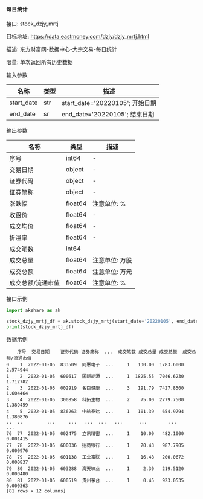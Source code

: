 #### 每日统计

接口: stock_dzjy_mrtj

目标地址: https://data.eastmoney.com/dzjy/dzjy_mrtj.html

描述: 东方财富网-数据中心-大宗交易-每日统计

限量: 单次返回所有历史数据

输入参数

| 名称         | 类型  | 描述                          |
|------------|-----|-----------------------------|
| start_date | str | start_date='20220105'; 开始日期 |
| end_date   | sr  | end_date='20220105'; 结束日期   |

输出参数

| 名称        | 类型      | 描述       |
|-----------|---------|----------|
| 序号        | int64   | -        |
| 交易日期      | object  | -        |
| 证券代码      | object  | -        |
| 证券简称      | object  | -        |
| 涨跌幅       | float64 | 注意单位: %  |
| 收盘价       | float64 | -        |
| 成交均价      | float64 | -        |
| 折溢率       | float64 | -        |
| 成交笔数      | int64   |          |
| 成交总量      | float64 | 注意单位: 万股 |
| 成交总额      | float64 | 注意单位: 万元 |
| 成交总额/流通市值 | float64 | 注意单位: %  |

接口示例

```python
import akshare as ak

stock_dzjy_mrtj_df = ak.stock_dzjy_mrtj(start_date='20220105', end_date='20220105')
print(stock_dzjy_mrtj_df)
```

数据示例

```
    序号  交易日期    证券代码 证券简称  ...  成交笔数 成交总量 成交总额  成交总额/流通市值
0    1  2022-01-05  833509  同惠电子  ...     1   130.00  1783.6000   2.574944
1    2  2022-01-05  600617  国新能源  ...     1  1825.55  7046.6230   1.712782
2    3  2022-01-05  002919  名臣健康  ...     3   191.79  7427.8500   1.604464
3    4  2022-01-05  300858  科拓生物  ...     2    75.00  2779.7500   1.389459
4    5  2022-01-05  836263  中航泰达  ...     1   101.39   654.9794   1.380876
..  ..         ...     ...   ...  ...   ...      ...        ...        ...
76  77  2022-01-05  002475  立讯精密  ...     1    10.00   482.1000   0.001415
77  78  2022-01-05  600036  招商银行  ...     1    20.43   987.7905   0.000976
78  79  2022-01-05  601138  工业富联  ...     1    16.48   200.0672   0.000837
79  80  2022-01-05  603288  海天味业  ...     1     2.30   219.5120   0.000480
80  81  2022-01-05  600519  贵州茅台  ...     1     0.45   923.0535   0.000363
[81 rows x 12 columns]
```
